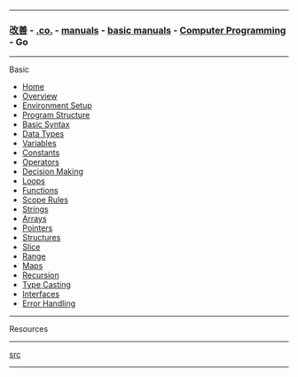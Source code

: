 
---

### [改善](https://github.com/ttltrk/0C/blob/master/README.MD) - [.co.](https://github.com/ttltrk/PRG/blob/master/CODING.MD) - [manuals](https://github.com/ttltrk/PRG/blob/master/MAN.MD) - [basic manuals](https://github.com/ttltrk/PRG/blob/master/MANUALS.MD) - [Computer Programming](https://github.com/ttltrk/PRG/blob/master/C/DOC/CP/CP.MD) - Go

---

Basic

* <a href="">Home</a>
* <a href="">Overview</a>
* <a href="">Environment Setup</a>
* <a href="">Program Structure</a>
* <a href="">Basic Syntax</a>
* <a href="">Data Types</a>
* <a href="">Variables</a>
* <a href="">Constants</a>
* <a href="">Operators</a>
* <a href="">Decision Making</a>
* <a href="">Loops</a>
* <a href="">Functions</a>
* <a href="">Scope Rules</a>
* <a href="">Strings</a>
* <a href="">Arrays</a>
* <a href="">Pointers</a>
* <a href="">Structures</a>
* <a href="">Slice</a>
* <a href="">Range</a>
* <a href="">Maps</a>
* <a href="">Recursion</a>
* <a href="">Type Casting</a>
* <a href="">Interfaces</a>
* <a href="">Error Handling</a>

---

Resources

---

[src](https://www.tutorialspoint.com/go/index.htm)

---
